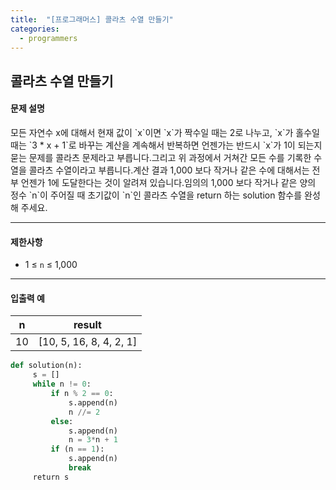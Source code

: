 ```yaml
---
title:  "[프로그래머스] 콜라츠 수열 만들기"
categories:
  - programmers
---
```


## 콜라츠 수열 만들기

#### 문제 설명<br/>

<div class="notice" markdown="1">
모든 자연수 x에 대해서 현재 값이 `x`이면 `x`가 짝수일 때는 2로 나누고, `x`가 홀수일 때는 `3 * x + 1`로 바꾸는 계산을 계속해서 반복하면 언젠가는 반드시 `x`가 1이 되는지 묻는 문제를 콜라츠 문제라고 부릅니다.그리고 위 과정에서 거쳐간 모든 수를 기록한 수열을 콜라츠 수열이라고 부릅니다.계산 결과 1,000 보다 작거나 같은 수에 대해서는 전부 언젠가 1에 도달한다는 것이 알려져 있습니다.임의의 1,000 보다 작거나 같은 양의 정수 `n`이 주어질 때 초기값이 `n`인 콜라츠 수열을 return 하는 solution 함수를 완성해 주세요.
</div>



---

#### 제한사항

- 1 ≤ `n` ≤ 1,000

---

#### 입출력 예



| n   | result                  |
|:---:| ----------------------- |
| 10  | [10, 5, 16, 8, 4, 2, 1] |

```python
def solution(n):
     s = []
     while n != 0:
         if n % 2 == 0:
             s.append(n)
             n //= 2
         else:
             s.append(n)
             n = 3*n + 1
         if (n == 1):
             s.append(n) 
             break
     return s
```